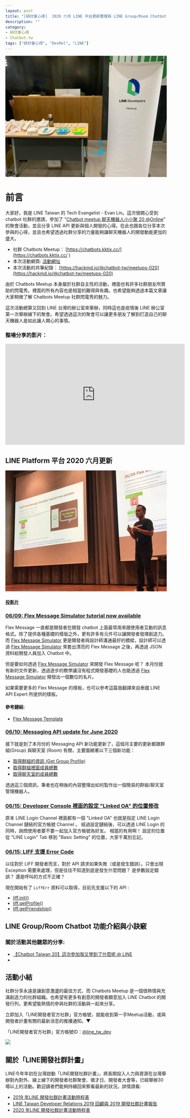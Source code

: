```yaml
---
layout: post
title: "[研討會心得]  2020 六月 LINE 平台更新整理與 LINE Group/Room Chatbot 的展示"
description: ""
category: 
- 研討會心得
- Chatbot.tw
tags: ["研討會心得", "DevRel", "LINE"]
---
```


![](../images/2020/0623.jpg)

# 前言

大家好，我是 LINE Taiwan 的 Tech Evangelist - Evan Lin。這次很開心受到 chatbot 社群的邀請，參加了 "[Chatbot meetup 聊天機器人小小聚 20 @Online](https://chatbots.kktix.cc/events/meetup-020)" 的聚會活動，並且分享 LINE API 更新與個人開發的心得。在此也跟各位分享本次參與的心得，並且也希望透過社群分享的力量能夠讓聊天機器人的開發動能更加的盛大。  

- 社群 Chatbots Meetup： [https://chatbots.kktix.cc/](https://chatbots.kktix.cc/ ) 
- 本次活動網頁:  [活動網址](https://chatbots.kktix.cc/events/meetup-019)﻿
- 本次活動的共筆紀錄： [https://hackmd.io/@chatbot-tw/meetups-020](https://hackmd.io/@chatbot-tw/meetups-020)

由於 Chatbots Meetup 本身屬於社群自主性的活動，裡面也有許多社群朋友所贊助的閃電秀。裡面的所有內容也是相當的難得與有趣。也希望能夠透過本篇文章讓大家稍微了解 Chatbots Meetup 社群閃電秀的魅力。

這次活動總算又回到 LINE 台灣的辦公室來舉辦，同時這也是疫情後 LINE 辦公室第一次舉辦線下的聚會。希望透過這次的聚會可以讓更多朋友了解到打造自己的聊天機器人是如此讓人開心的事情。


### 整場分享的影片：

<iframe width="560" height="315" src="https://www.youtube.com/embed/gtpm4zKlsXI" frameborder="0" allow="accelerometer; autoplay; encrypted-media; gyroscope; picture-in-picture" allowfullscreen></iframe>

##  LINE Platform 平台 2020 六月更新 

![](../images/2020/0623_2.jpg)

#### [投影片](https://speakerdeck.com/line_developers_tw/room-api-demo)

### [06/09: Flex Message Simulator tutorial now available](https://developers.line.biz/en/news/2020/06/09/flex-message-simulator-tutorial/)

<script async class="speakerdeck-embed" data-slide="3" data-id="8517c0f0cbba4a18854c672827f71d86" data-ratio="1.77777777777778" src="//speakerdeck.com/assets/embed.js"></script>

Flex Message 一直都是開發者在開發 chatbot 上面最常用來跟使用者互動的訊息格式。除了提供各種基礎的樣版之外，更有許多有元件可以讓開發者發揮創造力。 而  [Flex Message Simulator](https://developers.line.biz/flex-simulator/) 更是開發者與設計師溝通最好的橋樑，設計師可以透過  [Flex Message Simulator](https://developers.line.biz/flex-simulator/) 來套出漂亮的 Flex Message 之後，再透過 JSON 資料給開發人員加入 Chatbot 中。 

但是要如何透過 [Flex Message Simulator](https://developers.line.biz/flex-simulator/) 來開發 Flex Message 呢？ 本月份就有新的文件更新，透過逐步的教學讓沒有程式開發基礎的人也能透過 [Flex Message Simulator](https://developers.line.biz/flex-simulator/) 開發出一個數位的名片。

如果需要更多的 Flex Message 的樣板，也可以參考這篇我翻譯來自泰國 LINE API Expert 所提供的樣板。

#### 參考鏈結:

- [Flex Message Template](http://www.evanlin.com/th-lae-flextemplate/)

### [06/10: Messaging API update for June 2020](https://developers.line.biz/en/news/2020/06/10/messaging-api-update-june-2020/)

<script async class="speakerdeck-embed" data-slide="4" data-id="8517c0f0cbba4a18854c672827f71d86" data-ratio="1.77777777777778" src="//speakerdeck.com/assets/embed.js"></script>

接下就是到了本月份的 Messaging API 新功能更新了，這個月主要的更新都跟群組(Group) 與聊天室 (Room) 有關，主要圍繞著以下三個新功能：

- [取得群組的資訊 (Get Group Profile)](https://developers.line.biz/en/reference/messaging-api/#get-group-summary) 
- [取得群組裡面成員總數](https://developers.line.biz/en/reference/messaging-api/#get-members-group-count)
- [取得聊天室的成員總數](https://developers.line.biz/en/reference/messaging-api/#get-members-room-count)

透過這三個資訊，筆者也在稍後的內容整理出如何製作出一個簡易的群組/聊天室管理機器人。

### [06/15: Developer Console 裡面的設定  "Linked OA"  的位置修改](https://developers.line.biz/en/news/2020/06/15/linked-oa-relocation/)

原本 LINE Login Channel 裡面都有一個 "Linked OA" 也就是指定 LINE Login Channel 鏈結的官方帳號 Channel 。 經過設定鏈結後，可以透過 LINE Login 的同時，詢問使用者要不要一起加入官方帳號為好友。 相當的有用啊！ 
設定的位置從 "LINE Login" Tab 移到 "Basic Setting" 的位置，大家千萬別忘記。


### [06/15: LIFF 支援 Error Code](https://developers.line.biz/en/news/2020/06/15/liff-added-lifferror-code/)

<script async class="speakerdeck-embed" data-slide="6" data-id="8517c0f0cbba4a18854c672827f71d86" data-ratio="1.77777777777778" src="//speakerdeck.com/assets/embed.js"></script>

以往對於 LIFF 開發者而言，對於 API 請求如果失敗（或是發生錯誤）。只會出現 Exception 需要來處理，但是往往不知道到底是發生什麼問題？ 是參數設定錯誤？ 還是呼叫的方式不正確？

現在開始有了 `LiffErr` 資料可以取得，目前先支援以下的 API :

- [liff.init()](https://developers.line.biz/en/reference/liff/#initialize-liff-app)
- [liff.getProfile()](https://developers.line.biz/en/reference/liff/#get-profile)
- [liff.getFriendship()](https://developers.line.biz/en/reference/liff/#get-friendship)

##  LINE Group/Room Chatbot 功能介紹與小訣竅




### 關於活動其他聽眾的分享:

- [【Chatbot Taiwan 20】這次參加我又學到了什麼呢 @ LINE](https://nijialin.com/2020/06/24/chatbot-meetups-20-sharing/)
- 


## 活動小結

社群分享永遠是讓創意激盪的最佳方式，而 Chatbots Meetup 是一個很熱情與充滿創造力的社群組織。也希望有更多有創意的開發者願意加入 LINE Chatbot 的開發行列，更希望能熱情的參與社群的活動與一起來分享。

立即加入「LINE開發者官方社群」官方帳號，就能收到第一手Meetup活動，或與開發者計畫有關的最新消息的推播通知。▼

「LINE開發者官方社群」官方帳號ID：[@line_tw_dev](https://lin.ee/s5RsZHo)

![](http://www.evanlin.com/images/2020/line-tw-dev-qr.png)

## 關於「LINE開發社群計畫」

LINE今年年初在台灣啟動「LINE開發社群計畫」，將長期投入人力與資源在台灣舉辦對內對外、線上線下的開發者社群聚會、徵才日、開發者大會等，已經舉辦30場以上的活動。歡迎讀者們能夠持續回來察看最新的狀況。詳情請看:

- [2019 年LINE 開發社群計畫活動時程表](https://engineering.linecorp.com/zh-hant/blog/line-taiwan-developer-relations-2019-plan/)
- [LINE Taiwan Developer Relations 2019 回顧與 2019 開發社群計畫報告](https://engineering.linecorp.com/zh-hant/blog/line-taiwan-developer-relations-2019/)
- [2020 年LINE 開發社群計畫活動時程表](https://engineering.linecorp.com/zh-hant/blog/2020-line-tw-devrel/)


